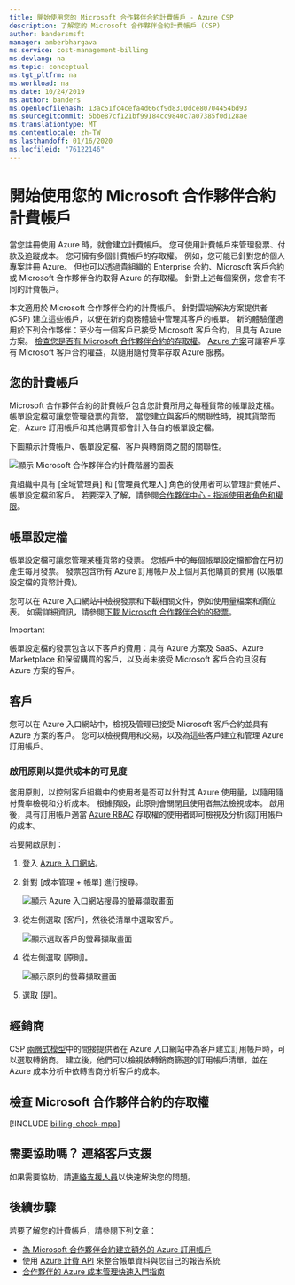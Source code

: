 ```yaml
---
title: 開始使用您的 Microsoft 合作夥伴合約計費帳戶 - Azure CSP
description: 了解您的 Microsoft 合作夥伴合約計費帳戶 (CSP)
author: bandersmsft
manager: amberbhargava
ms.service: cost-management-billing
ms.devlang: na
ms.topic: conceptual
ms.tgt_pltfrm: na
ms.workload: na
ms.date: 10/24/2019
ms.author: banders
ms.openlocfilehash: 13ac51fc4cefa4d66cf9d8310dce80704454bd93
ms.sourcegitcommit: 5bbe87cf121bf99184cc9840c7a07385f0d128ae
ms.translationtype: MT
ms.contentlocale: zh-TW
ms.lasthandoff: 01/16/2020
ms.locfileid: "76122146"
---
```

# <a name="get-started-with-your-microsoft-partner-agreement-billing-account"></a>開始使用您的 Microsoft 合作夥伴合約計費帳戶

當您註冊使用 Azure 時，就會建立計費帳戶。 您可使用計費帳戶來管理發票、付款及追蹤成本。 您可擁有多個計費帳戶的存取權。 例如，您可能已針對您的個人專案註冊 Azure。 但也可以透過貴組織的 Enterprise 合約、Microsoft 客戶合約或 Microsoft 合作夥伴合約取得 Azure 的存取權。 針對上述每個案例，您會有不同的計費帳戶。

本文適用於 Microsoft 合作夥伴合約的計費帳戶。 針對雲端解決方案提供者 (CSP) 建立這些帳戶，以便在新的商務體驗中管理其客戶的帳單。 新的體驗僅適用於下列合作夥伴：至少有一個客戶已接受 Microsoft 客戶合約，且具有 Azure 方案。 [檢查您是否有 Microsoft 合作夥伴合約的存取權](#check-access-to-a-microsoft-partner-agreement)。 [Azure 方案](https://azure.microsoft.com/pricing/purchase-options/microsoft-customer-agreement/)可讓客戶享有 Microsoft 客戶合約權益，以隨用隨付費率存取 Azure 服務。

## <a name="your-billing-account"></a>您的計費帳戶

Microsoft 合作夥伴合約的計費帳戶包含您計費所用之每種貨幣的帳單設定檔。 帳單設定檔可讓您管理發票的貨幣。 當您建立與客戶的關聯性時，視其貨幣而定，Azure 訂用帳戶和其他購買都會計入各自的帳單設定檔。

下圖顯示計費帳戶、帳單設定檔、客戶與轉銷商之間的關聯性。

![顯示 Microsoft 合作夥伴合約計費階層的圖表](./media/mpa-overview/mpa-hierarchy.svg)

貴組織中具有 [全域管理員] 和 [管理員代理人] 角色的使用者可以管理計費帳戶、帳單設定檔和客戶。 若要深入了解，請參閱[合作夥伴中心 - 指派使用者角色和權限](https://docs.microsoft.com/partner-center/permissions-overview)。

## <a name="billing-profiles"></a>帳單設定檔

帳單設定檔可讓您管理某種貨幣的發票。 您帳戶中的每個帳單設定檔都會在月初產生每月發票。 發票包含所有 Azure 訂用帳戶及上個月其他購買的費用 (以帳單設定檔的貨幣計費)。

您可以在 Azure 入口網站中檢視發票和下載相關文件，例如使用量檔案和價位表。 如需詳細資訊，請參閱[下載 Microsoft 合作夥伴合約的發票](download-azure-invoice.md)。

> [!IMPORTANT]
>
> 帳單設定檔的發票包含以下客戶的費用：具有 Azure 方案及 SaaS、Azure Marketplace 和保留購買的客戶，以及尚未接受 Microsoft 客戶合約且沒有 Azure 方案的客戶。

## <a name="customers"></a>客戶

您可以在 Azure 入口網站中，檢視及管理已接受 Microsoft 客戶合約並具有 Azure 方案的客戶。 您可以檢視費用和交易，以及為這些客戶建立和管理 Azure 訂用帳戶。

### <a name="enable-policy-to-give-visibility-into-cost"></a>啟用原則以提供成本的可見度

套用原則，以控制客戶組織中的使用者是否可以針對其 Azure 使用量，以隨用隨付費率檢視和分析成本。 根據預設，此原則會關閉且使用者無法檢視成本。 啟用後，具有訂用帳戶適當 [Azure RBAC](https://docs.microsoft.com/azure/role-based-access-control/overview) 存取權的使用者即可檢視及分析該訂用帳戶的成本。

若要開啟原則：

1. 登入 [Azure 入口網站](https://portal.azure.com)。

1. 針對 [成本管理 + 帳單] 進行搜尋。

   ![顯示 Azure 入口網站搜尋的螢幕擷取畫面](./media/mpa-overview/search-cmb.png)

1. 從左側選取 [客戶]，然後從清單中選取客戶。

   ![顯示選取客戶的螢幕擷取畫面](./media/mpa-overview/mpa-customers.png)

1. 從左側選取 [原則]。

   ![顯示原則的螢幕擷取畫面](./media/mpa-overview/mpa-change-policy.png)

1. 選取 [是]。

## <a name="resellers"></a>經銷商

CSP [兩層式模型](https://docs.microsoft.com/partner-center)中的間接提供者在 Azure 入口網站中為客戶建立訂用帳戶時，可以選取轉銷商。 建立後，他們可以檢視依轉銷商篩選的訂用帳戶清單，並在 Azure 成本分析中依轉售商分析客戶的成本。

## <a name="check-access-to-a-microsoft-partner-agreement"></a>檢查 Microsoft 合作夥伴合約的存取權
[!INCLUDE [billing-check-mpa](../../../includes/billing-check-mpa.md)]

## <a name="need-help-contact-support"></a>需要協助嗎？ 連絡客戶支援

如果需要協助，請[連絡支援人員](https://portal.azure.com/?#blade/Microsoft_Azure_Support/HelpAndSupportBlade)以快速解決您的問題。

## <a name="next-steps"></a>後續步驟

若要了解您的計費帳戶，請參閱下列文章：

- [為 Microsoft 合作夥伴合約建立額外的 Azure 訂用帳戶](../manage/create-subscription.md)
- 使用 [Azure 計費 API](https://docs.microsoft.com/rest/api/billing/) 來整合帳單資料與您自己的報告系統
- [合作夥伴的 Azure 成本管理快速入門指南](https://go.microsoft.com/fwlink/?linkid=2106482)
